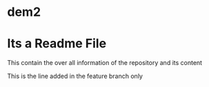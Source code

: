 # dem2
<h1>Its a Readme File</h1>
<p>This contain the over all information of the repository and its content</p>
<p> This is the line added in the feature branch only</p>